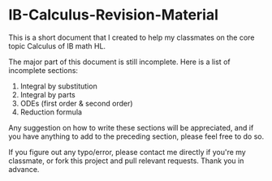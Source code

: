 # IB-Calculus-Revision-Material
This is a short document that I created to help my classmates on the core topic Calculus of IB math HL.

The major part of this document is still incomplete. Here is a list of incomplete sections:
1. Integral by substitution
2. Integral by parts
3. ODEs (first order & second order)
4. Reduction formula

Any suggestion on how to write these sections will be appreciated, and if you have anything to add to the preceding section, please feel free to do so.

If you figure out any typo/error, please contact me directly if you're my classmate, or fork this project and pull relevant requests. Thank you in advance.
